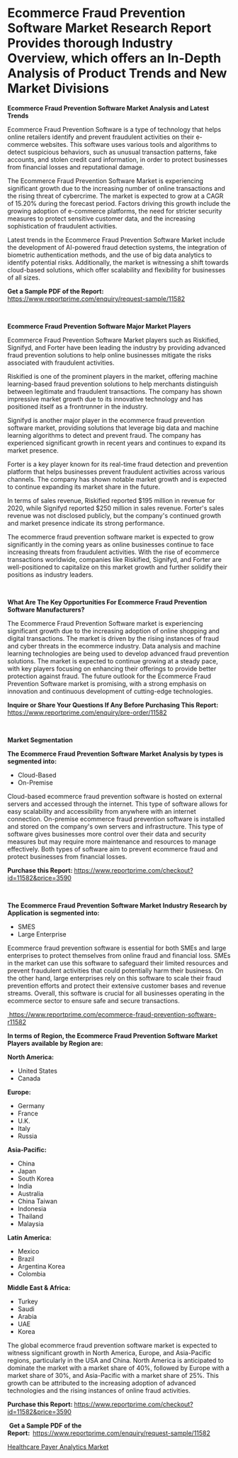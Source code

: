 <p><h1>Ecommerce Fraud Prevention Software Market Research Report Provides thorough Industry Overview, which offers an In-Depth Analysis of Product Trends and New Market Divisions</h1></p><p><strong>Ecommerce Fraud Prevention Software Market Analysis and Latest Trends</strong></p>
<p><p>Ecommerce Fraud Prevention Software is a type of technology that helps online retailers identify and prevent fraudulent activities on their e-commerce websites. This software uses various tools and algorithms to detect suspicious behaviors, such as unusual transaction patterns, fake accounts, and stolen credit card information, in order to protect businesses from financial losses and reputational damage.</p><p>The Ecommerce Fraud Prevention Software Market is experiencing significant growth due to the increasing number of online transactions and the rising threat of cybercrime. The market is expected to grow at a CAGR of 15.20% during the forecast period. Factors driving this growth include the growing adoption of e-commerce platforms, the need for stricter security measures to protect sensitive customer data, and the increasing sophistication of fraudulent activities.</p><p>Latest trends in the Ecommerce Fraud Prevention Software Market include the development of AI-powered fraud detection systems, the integration of biometric authentication methods, and the use of big data analytics to identify potential risks. Additionally, the market is witnessing a shift towards cloud-based solutions, which offer scalability and flexibility for businesses of all sizes.</p></p>
<p><strong>Get a Sample PDF of the Report:&nbsp;</strong> <a href="https://www.reportprime.com/enquiry/request-sample/11582">https://www.reportprime.com/enquiry/request-sample/11582</a></p>
<p>&nbsp;</p>
<p><strong>Ecommerce Fraud Prevention Software Major Market Players</strong></p>
<p><p>Ecommerce Fraud Prevention Software Market players such as Riskified, Signifyd, and Forter have been leading the industry by providing advanced fraud prevention solutions to help online businesses mitigate the risks associated with fraudulent activities. </p><p>Riskified is one of the prominent players in the market, offering machine learning-based fraud prevention solutions to help merchants distinguish between legitimate and fraudulent transactions. The company has shown impressive market growth due to its innovative technology and has positioned itself as a frontrunner in the industry.</p><p>Signifyd is another major player in the ecommerce fraud prevention software market, providing solutions that leverage big data and machine learning algorithms to detect and prevent fraud. The company has experienced significant growth in recent years and continues to expand its market presence.</p><p>Forter is a key player known for its real-time fraud detection and prevention platform that helps businesses prevent fraudulent activities across various channels. The company has shown notable market growth and is expected to continue expanding its market share in the future.</p><p>In terms of sales revenue, Riskified reported $195 million in revenue for 2020, while Signifyd reported $250 million in sales revenue. Forter's sales revenue was not disclosed publicly, but the company's continued growth and market presence indicate its strong performance.</p><p>The ecommerce fraud prevention software market is expected to grow significantly in the coming years as online businesses continue to face increasing threats from fraudulent activities. With the rise of ecommerce transactions worldwide, companies like Riskified, Signifyd, and Forter are well-positioned to capitalize on this market growth and further solidify their positions as industry leaders.</p></p>
<p>&nbsp;</p>
<p><strong>What Are The Key Opportunities For Ecommerce Fraud Prevention Software Manufacturers?</strong></p>
<p><p>The Ecommerce Fraud Prevention Software market is experiencing significant growth due to the increasing adoption of online shopping and digital transactions. The market is driven by the rising instances of fraud and cyber threats in the ecommerce industry. Data analysis and machine learning technologies are being used to develop advanced fraud prevention solutions. The market is expected to continue growing at a steady pace, with key players focusing on enhancing their offerings to provide better protection against fraud. The future outlook for the Ecommerce Fraud Prevention Software market is promising, with a strong emphasis on innovation and continuous development of cutting-edge technologies.</p></p>
<p><strong>Inquire or Share Your Questions If Any Before Purchasing This Report:</strong> <a href="https://www.reportprime.com/enquiry/pre-order/11582">https://www.reportprime.com/enquiry/pre-order/11582</a></p>
<p>&nbsp;</p>
<p><strong>Market Segmentation</strong></p>
<p><strong>The Ecommerce Fraud Prevention Software Market Analysis by types is segmented into:</strong></p>
<p><ul><li>Cloud-Based</li><li>On-Premise</li></ul></p>
<p><p>Cloud-based ecommerce fraud prevention software is hosted on external servers and accessed through the internet. This type of software allows for easy scalability and accessibility from anywhere with an internet connection. On-premise ecommerce fraud prevention software is installed and stored on the company's own servers and infrastructure. This type of software gives businesses more control over their data and security measures but may require more maintenance and resources to manage effectively. Both types of software aim to prevent ecommerce fraud and protect businesses from financial losses.</p></p>
<p><strong>Purchase this Report:&nbsp;</strong><a href="https://www.reportprime.com/checkout?id=11582&price=3590">https://www.reportprime.com/checkout?id=11582&price=3590</a></p>
<p>&nbsp;</p>
<p><strong>The Ecommerce Fraud Prevention Software Market Industry Research by Application is segmented into:</strong></p>
<p><ul><li>SMES</li><li>Large Enterprise</li></ul></p>
<p><p>Ecommerce fraud prevention software is essential for both SMEs and large enterprises to protect themselves from online fraud and financial loss. SMEs in the market can use this software to safeguard their limited resources and prevent fraudulent activities that could potentially harm their business. On the other hand, large enterprises rely on this software to scale their fraud prevention efforts and protect their extensive customer bases and revenue streams. Overall, this software is crucial for all businesses operating in the ecommerce sector to ensure safe and secure transactions.</p></p>
<p><a href="https://www.reportprime.com/ecommerce-fraud-prevention-software-r11582">&nbsp;https://www.reportprime.com/ecommerce-fraud-prevention-software-r11582</a></p>
<p><strong>In terms of Region, the Ecommerce Fraud Prevention Software Market Players available by Region are:</strong></p>
<p>
    <p> <strong> North America: </strong>
        <ul>
            <li>United States</li>
            <li>Canada</li>
        </ul>
        </p> 
    <p> <strong> Europe: </strong>
        <ul>
            <li>Germany</li>
            <li>France</li>
            <li>U.K.</li>
            <li>Italy</li>
            <li>Russia</li>
        </ul>
        </p> 
    <p> <strong> Asia-Pacific: </strong>
        <ul>
            <li>China</li>
            <li>Japan</li>
            <li>South Korea</li>
            <li>India</li>
            <li>Australia</li>
            <li>China Taiwan</li>
            <li>Indonesia</li>
            <li>Thailand</li>
            <li>Malaysia</li>
        </ul>
        </p> 
    <p> <strong> Latin America: </strong>
        <ul>
            <li>Mexico</li>
            <li>Brazil</li>
            <li>Argentina Korea</li>
            <li>Colombia</li>
        </ul>
        </p> 
    <p> <strong> Middle East & Africa: </strong>
        <ul>
            <li>Turkey</li>
            <li>Saudi</li>
            <li>Arabia</li>
            <li>UAE</li>
            <li>Korea</li>
        </ul>
    </p>
    </p>
<p><p>The global ecommerce fraud prevention software market is expected to witness significant growth in North America, Europe, and Asia-Pacific regions, particularly in the USA and China. North America is anticipated to dominate the market with a market share of 40%, followed by Europe with a market share of 30%, and Asia-Pacific with a market share of 25%. This growth can be attributed to the increasing adoption of advanced technologies and the rising instances of online fraud activities.</p></p>
<p><strong>Purchase this Report: </strong><a href="https://www.reportprime.com/checkout?id=11582&price=3590">https://www.reportprime.com/checkout?id=11582&price=3590</a></p>
<p>&nbsp;<strong>Get a Sample PDF of the Report:&nbsp;&nbsp;</strong><a href="https://www.reportprime.com/enquiry/request-sample/11582">https://www.reportprime.com/enquiry/request-sample/11582</a></p>
<p><strong></strong></p>
<p><p><a href="https://view.publitas.com/reportprime-1/healthcare-payer-analytics-market-exploring-market-share-market-trends-and-future-growth/">Healthcare Payer Analytics Market</a></p></p>